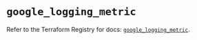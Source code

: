 # `google_logging_metric`

Refer to the Terraform Registry for docs: [`google_logging_metric`](https://registry.terraform.io/providers/hashicorp/google/6.34.0/docs/resources/logging_metric).
